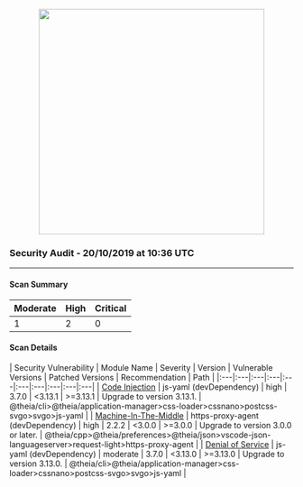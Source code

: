 <div align='center'><br /><img src="https://raw.githubusercontent.com/vince-fugnitto/security-audit/master/assets/security-header.png" width="400px"/></div>

### Security Audit - 20/10/2019 at 10:36 UTC
-- -

#### Scan Summary

| Moderate | High | Critical |
|:---|:---|:---|
| 1 | 2 | 0 |


#### Scan Details

| Security Vulnerability | Module Name | Severity | Version | Vulnerable Versions | Patched Versions | Recommendation | Path |
|:---|:---|:---|:---|:---|:---|:---|:---|:---|:---|
| [Code Injection](https://npmjs.com/advisories/813) | js-yaml (devDependency) | high | 3.7.0 | <3.13.1 | >=3.13.1 | Upgrade to version 3.13.1. | @theia/cli>@theia/application-manager>css-loader>cssnano>postcss-svgo>svgo>js-yaml |
| [Machine-In-The-Middle](https://npmjs.com/advisories/1184) | https-proxy-agent (devDependency) | high | 2.2.2 | <3.0.0 | >=3.0.0 | Upgrade to version 3.0.0 or later. | @theia/cpp>@theia/preferences>@theia/json>vscode-json-languageserver>request-light>https-proxy-agent |
| [Denial of Service](https://npmjs.com/advisories/788) | js-yaml (devDependency) | moderate | 3.7.0 | <3.13.0 | >=3.13.0 | Upgrade to version 3.13.0. | @theia/cli>@theia/application-manager>css-loader>cssnano>postcss-svgo>svgo>js-yaml |

